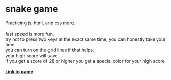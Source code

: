 # snake game
Practicing js, html, and css more. 
\
\
fast speed is more fun.
\
try not to press two keys at the exact same time, you can honestly take your time.
\
you can turn on the grid lines if that helps.
\
your high score will save.
\
if you get a score of 28 or higher you get a special color for your high score
\
\
**[Link to game](https://namhnguye.github.io/snake-game/)**
